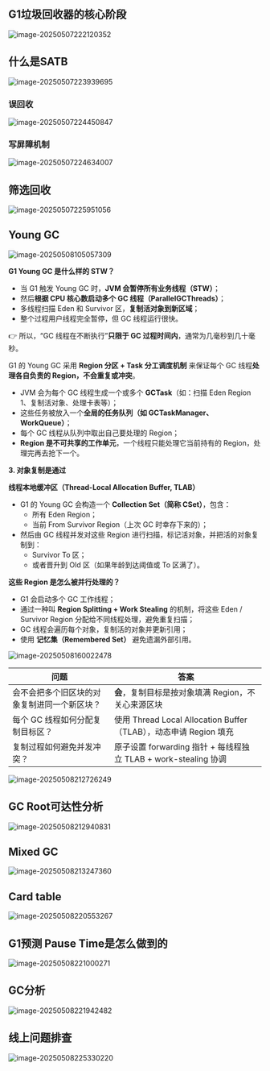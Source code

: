 ## G1垃圾回收器的核心阶段

![image-20250507222120352](image/image-20250507222120352.png)

## 什么是SATB

![image-20250507223939695](image/image-20250507223939695.png)

### 误回收

![image-20250507224450847](image/image-20250507224450847.png)

### 写屏障机制

![image-20250507224634007](image/image-20250507224634007.png)

## 筛选回收

![image-20250507225951056](image/image-20250507225951056.png)

## Young GC

![image-20250508105057309](image/image-20250508105057309.png)

**G1 Young GC 是什么样的 STW？**

- 当 G1 触发 Young GC 时，**JVM 会暂停所有业务线程（STW）**；
- 然后**根据 CPU 核心数启动多个 GC 线程（ParallelGCThreads）**；
- 多线程扫描 Eden 和 Survivor 区，**复制活对象到新区域**；
- 整个过程用户线程完全暂停，但 GC 线程运行很快。

👉 所以，“GC 线程在不断执行”**只限于 GC 过程时间内**，通常为几毫秒到几十毫秒。

G1 的 Young GC 采用 **Region 分区 + Task 分工调度机制** 来保证每个 GC 线程**处理各自负责的 Region，不会重复或冲突**。

- JVM 会为每个 GC 线程生成一个或多个 **GCTask**（如：扫描 Eden Region 1、复制活对象、处理卡表等）；
- 这些任务被放入一个**全局的任务队列（如 GCTaskManager、WorkQueue）**；
- 每个 GC 线程从队列中取出自己要处理的 Region；
- **Region 是不可共享的工作单元**，一个线程只能处理它当前持有的 Region，处理完再去抢下一个。



**3. 对象复制是通过** 

**线程本地缓冲区（Thread-Local Allocation Buffer, TLAB）**

- G1 的 Young GC 会构造一个 **Collection Set（简称 CSet）**，包含：
  - 所有 Eden Region；
  - 当前 From Survivor Region（上次 GC 时幸存下来的）；
- 然后由 GC 线程并发对这些 Region 进行扫描，标记活对象，并把活的对象复制到：
  - Survivor To 区；
  - 或者晋升到 Old 区（如果年龄到达阈值或 To 区满了）。

**这些 Region 是怎么被并行处理的？**

- G1 会启动多个 GC 工作线程；
- 通过一种叫 **Region Splitting + Work Stealing** 的机制，将这些 Eden / Survivor Region 分配给不同线程处理，避免重复扫描；
- GC 线程会遍历每个对象，复制活的对象并更新引用；
- 使用 **记忆集（Remembered Set）** 避免遗漏外部引用。

![image-20250508160022478](image/image-20250508160022478.png)

| **问题**                                     | **答案**                                                     |
| -------------------------------------------- | ------------------------------------------------------------ |
| 会不会把多个旧区块的对象复制进同一个新区块？ | **会**，复制目标是按对象填满 Region，不关心来源区块          |
| 每个 GC 线程如何分配复制目标区？             | 使用 Thread Local Allocation Buffer（TLAB），动态申请 Region 填充 |
| 复制过程如何避免并发冲突？                   | 原子设置 forwarding 指针 + 每线程独立 TLAB + work-stealing 协调 |

![image-20250508212726249](image/image-20250508212726249.png)

## GC Root可达性分析

![image-20250508212940831](image/image-20250508212940831.png)

## Mixed GC

![image-20250508213247360](image/image-20250508213247360.png)

## Card table

![image-20250508220553267](image/image-20250508220553267.png)

## G1预测 Pause Time是怎么做到的

![image-20250508221000271](image/image-20250508221000271.png)

## GC分析

![image-20250508221942482](image/image-20250508221942482.png)

## 线上问题排查

![image-20250508225330220](image/image-20250508225330220.png)